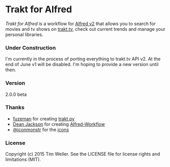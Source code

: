 # Trakt for Alfred
*Trakt for Alfred* is a workflow for [Alfred v2] that allows you to search for movies and tv shows on [trakt.tv], check out current trends and manage your personal libraries. 

### Under Construction
I'm currently in the process of porting everything to trakt.tv API v2. At the end of June v1 will be disabled. I'm hoping to provide a new version until then.

### Version
2.0.0 beta

### Thanks
 - [fuzeman] for creating [trakt.py]
 - [Dean Jackson] for creating [Alfred-Workflow]
 - [@iconmonstr] for the [icons]

### License
Copyright (c) 2015 Tim Weller. See the LICENSE file for license rights and limitations (MIT).


[Alfred v2]:http://www.alfredapp.com/
[trakt.tv]:http://trakt.tv/
[trakt.py]:https://github.com/fuzeman/trakt.py
[fuzeman]:https://github.com/fuzeman
[Dean Jackson]:http://www.deanishe.net
[Alfred-Workflow]:https://github.com/deanishe/alfred-workflow
[@iconmonstr]:https://twitter.com/iconmonstr
[icons]:http://iconmonstr.com/
